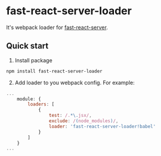 # fast-react-server-loader

It's webpack loader for [fast-react-server](https://github.com/alt-j/fast-react-server).

## Quick start

1. Install package

```sh
npm install fast-react-server-loader
```

2. Add loader to you webpack config. For example:

```js
...
    module: {
        loaders: [
            {
                test: /.*\.jsx/,
                exclude: /(node_modules)/,
                loader: 'fast-react-server-loader!babel'
            }
        ]
    }
...
```
